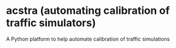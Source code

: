 # acstra (automating calibration of traffic simulators)
A Python platform to help automate calibration of traffic simulations
